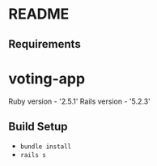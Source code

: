 # README

## Requirements

# voting-app

Ruby version - '2.5.1'
Rails version - '5.2.3'

## Build Setup

* `bundle install`
* `rails s`
